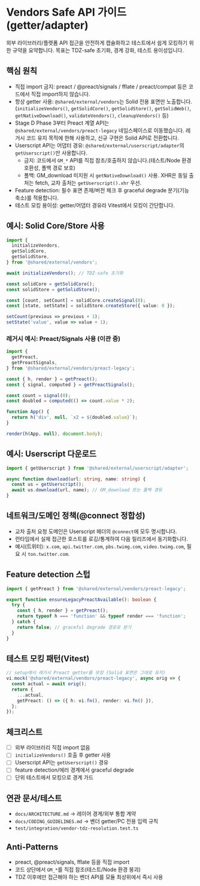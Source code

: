 # Vendors Safe API 가이드 (getter/adapter)

외부 라이브러리/플랫폼 API 접근을 안전하게 캡슐화하고 테스트에서 쉽게 모킹하기
위한 규약을 요약합니다. 목표는 TDZ-safe 초기화, 경계 강화, 테스트 용이성입니다.

## 핵심 원칙

- 직접 import 금지: preact / @preact/signals / fflate / preact/compat 등은
  코드에서 직접 import하지 않습니다.
- 항상 getter 사용: `@shared/external/vendors`는 Solid 전용 표면만 노출합니다.
  (`initializeVendors()`, `getSolidCore()`, `getSolidStore()`, `getSolidWeb()`,
  `getNativeDownload()`, `validateVendors()`, `cleanupVendors()` 등)
- Stage D Phase 3부터 Preact 계열 API는 `@shared/external/vendors/preact-legacy`
  네임스페이스로 이동했습니다. 레거시 코드 유지 목적에 한해 사용하고, 신규
  구현은 Solid API로 전환합니다.
- Userscript API는 어댑터 경유: `@shared/external/userscript/adapter`의
  `getUserscript()`만 사용합니다.
  - 금지: 코드에서 `GM_*` API를 직접 참조/호출하지 않습니다.(테스트/Node 환경
    호환성, 폴백 경로 보호)
  - 폴백: GM_download 미지원 시 `getNativeDownload()` 사용. XHR은 동일 출처는
    fetch, 교차 출처는 `getUserscript().xhr` 우선.
- Feature detection: 필수 표면 존재/버전 체크 후 graceful degrade 분기(기능
  축소)를 적용합니다.
- 테스트 모킹 용이성: getter/어댑터 경유라 Vitest에서 모킹이 간단합니다.

## 예시: Solid Core/Store 사용

```ts
import {
  initializeVendors,
  getSolidCore,
  getSolidStore,
} from '@shared/external/vendors';

await initializeVendors(); // TDZ-safe 초기화

const solidCore = getSolidCore();
const solidStore = getSolidStore();

const [count, setCount] = solidCore.createSignal(0);
const [state, setState] = solidStore.createStore({ value: 0 });

setCount(previous => previous + 1);
setState('value', value => value + 1);
```

### 레거시 예시: Preact/Signals 사용 (이관 중)

```ts
import {
  getPreact,
  getPreactSignals,
} from '@shared/external/vendors/preact-legacy';

const { h, render } = getPreact();
const { signal, computed } = getPreactSignals();

const count = signal(0);
const doubled = computed(() => count.value * 2);

function App() {
  return h('div', null, `x2 = ${doubled.value}`);
}

render(h(App, null), document.body);
```

## 예시: Userscript 다운로드

```ts
import { getUserscript } from '@shared/external/userscript/adapter';

async function download(url: string, name: string) {
  const us = getUserscript();
  await us.download(url, name); // GM_download 또는 폴백 경유
}
```

## 네트워크/도메인 정책(@connect 정합성)

- 교차 출처 요청 도메인은 Userscript 헤더의 `@connect`에 모두 명시합니다.
- 런타임에서 실제 접근한 호스트를 로깅/통계하여 다음 릴리즈에서 동기화합니다.
- 예시(트위터): `x.com`, `api.twitter.com`, `pbs.twimg.com`, `video.twimg.com`,
  필요 시 `ton.twitter.com`.

## Feature detection 스텁

```ts
import { getPreact } from '@shared/external/vendors/preact-legacy';

export function ensureLegacyPreactAvailable(): boolean {
  try {
    const { h, render } = getPreact();
    return typeof h === 'function' && typeof render === 'function';
  } catch {
    return false; // graceful degrade 경로로 분기
  }
}
```

## 테스트 모킹 패턴(Vitest)

```ts
// setup에서 레거시 Preact getter를 모킹 (Solid 표면은 그대로 유지)
vi.mock('@shared/external/vendors/preact-legacy', async orig => {
  const actual = await orig();
  return {
    ...actual,
    getPreact: () => ({ h: vi.fn(), render: vi.fn() }),
  };
});
```

## 체크리스트

- [ ] 외부 라이브러리 직접 import 없음
- [ ] `initializeVendors()` 호출 후 getter 사용
- [ ] Userscript API는 `getUserscript()` 경유
- [ ] feature detection/에러 경계에서 graceful degrade
- [ ] 단위 테스트에서 모킹으로 경계 가드

## 연관 문서/테스트

- `docs/ARCHITECTURE.md` → 레이어 경계/외부 통합 계약
- `docs/CODING_GUIDELINES.md` → 벤더 getter/PC 전용 입력 규칙
- `test/integration/vendor-tdz-resolution.test.ts`

## Anti-Patterns

- preact, @preact/signals, fflate 등을 직접 import
- 코드 상단에서 `GM_*`를 직접 참조(테스트/Node 환경 붕괴)
- TDZ 이후에만 접근해야 하는 벤더 API를 모듈 최상위에서 즉시 사용
